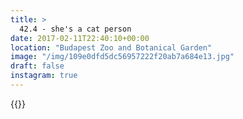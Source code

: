 ```yaml
---
title: >
  42.4 - she's a cat person
date: 2017-02-11T22:40:10+00:00
location: "Budapest Zoo and Botanical Garden"
image: "/img/109e0dfd5dc56957222f20ab7a684e13.jpg"
draft: false
instagram: true
---
```


{{<photo src="/img/109e0dfd5dc56957222f20ab7a684e13.jpg">}}
